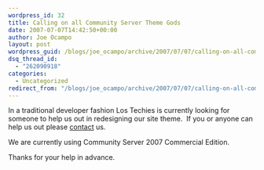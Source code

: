 ```yaml
---
wordpress_id: 32
title: Calling on all Community Server Theme Gods
date: 2007-07-07T14:42:50+00:00
author: Joe Ocampo
layout: post
wordpress_guid: /blogs/joe_ocampo/archive/2007/07/07/calling-on-all-community-server-theme-gods.aspx
dsq_thread_id:
  - "262090918"
categories:
  - Uncategorized
redirect_from: "/blogs/joe_ocampo/archive/2007/07/07/calling-on-all-community-server-theme-gods.aspx/"
---
```

In a traditional developer fashion Los Techies is currently looking for someone to help us out in redesigning our site theme.&nbsp; If you or anyone&nbsp;can help us out please <a href="http://www.lostechies.com/blogs/joe_ocampo/contact.aspx" target="_blank">contact</a> us.

We are currently using Community Server 2007 Commercial Edition.

Thanks for your help in advance.